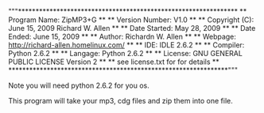 """***************************************************************
**  Program Name:   ZipMP3+G					**
**  Version Number: V1.0                                        **
**  Copyright (C):  June 15, 2009 Richard W. Allen              **
**  Date Started:   May 28, 2009                                **
**  Date Ended:     June 15, 2009                               **
**  Author:         Richardn W. Allen                           **
**  Webpage:        http://richard-allen.homelinux.com/         **
**  IDE:            IDLE 2.6.2                                  **
**  Compiler:       Python 2.6.2                                **
**  Langage:        Python 2.6.2				**
**  License:	    GNU GENERAL PUBLIC LICENSE Version 2	**
**		    see license.txt for for details	        **
***************************************************************"""

Note you will need python 2.6.2 for you os.

This program will take your mp3, cdg files and zip them into one file.
  